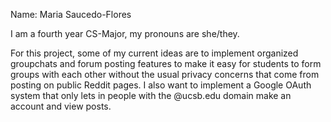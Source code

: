 Name: Maria Saucedo-Flores

I am a fourth year CS-Major, my pronouns are she/they. 

For this project, some of my current ideas are to implement organized groupchats and forum posting
features to make it easy for students to form groups with each other without the usual privacy concerns 
that come from posting on public Reddit pages. I also want to implement a Google OAuth system that only 
lets in people with the @ucsb.edu domain make an account and view posts. 